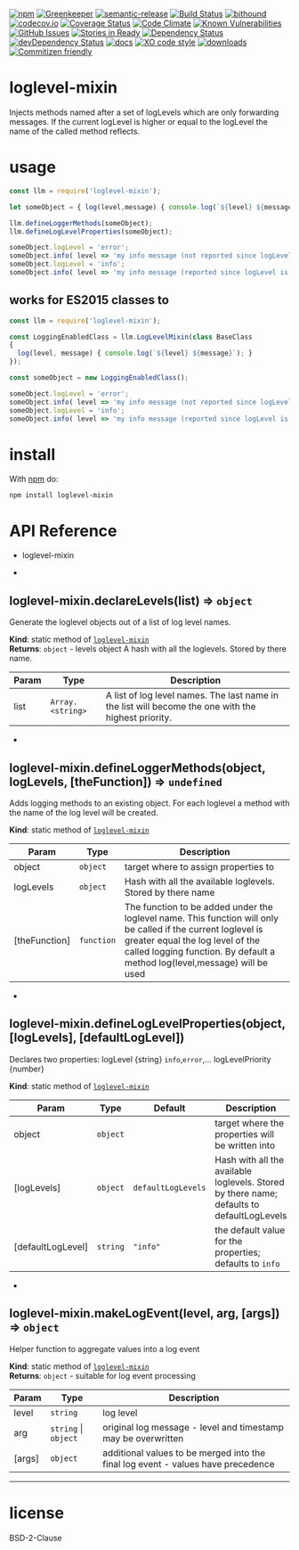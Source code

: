[![npm](https://img.shields.io/npm/v/loglevel-mixin.svg)](https://www.npmjs.com/package/loglevel-mixin)
[![Greenkeeper](https://badges.greenkeeper.io/arlac77/loglevel-mixin.svg)](https://greenkeeper.io/)
[![semantic-release](https://img.shields.io/badge/%20%20%F0%9F%93%A6%F0%9F%9A%80-semantic--release-e10079.svg)](https://github.com/arlac77/loglevel-mixin)
[![Build Status](https://secure.travis-ci.org/arlac77/loglevel-mixin.png)](http://travis-ci.org/arlac77/loglevel-mixin)
[![bithound](https://www.bithound.io/github/arlac77/loglevel-mixin/badges/score.svg)](https://www.bithound.io/github/arlac77/loglevel-mixin)
[![codecov.io](http://codecov.io/github/arlac77/loglevel-mixin/coverage.svg?branch=master)](http://codecov.io/github/arlac77/loglevel-mixin?branch=master)
[![Coverage Status](https://coveralls.io/repos/arlac77/loglevel-mixin/badge.svg)](https://coveralls.io/r/arlac77/loglevel-mixin)
[![Code Climate](https://codeclimate.com/github/arlac77/loglevel-mixin/badges/gpa.svg)](https://codeclimate.com/github/arlac77/loglevel-mixin)
[![Known Vulnerabilities](https://snyk.io/test/github/arlac77/loglevel-mixin/badge.svg)](https://snyk.io/test/github/arlac77/loglevel-mixin)
[![GitHub Issues](https://img.shields.io/github/issues/arlac77/loglevel-mixin.svg?style=flat-square)](https://github.com/arlac77/loglevel-mixin/issues)
[![Stories in Ready](https://badge.waffle.io/arlac77/loglevel-mixin.svg?label=ready&title=Ready)](http://waffle.io/arlac77/loglevel-mixin)
[![Dependency Status](https://david-dm.org/arlac77/loglevel-mixin.svg)](https://david-dm.org/arlac77/loglevel-mixin)
[![devDependency Status](https://david-dm.org/arlac77/loglevel-mixin/dev-status.svg)](https://david-dm.org/arlac77/loglevel-mixin#info=devDependencies)
[![docs](http://inch-ci.org/github/arlac77/loglevel-mixin.svg?branch=master)](http://inch-ci.org/github/arlac77/loglevel-mixin)
[![XO code style](https://img.shields.io/badge/code_style-XO-5ed9c7.svg)](https://github.com/sindresorhus/xo)
[![downloads](http://img.shields.io/npm/dm/loglevel-mixin.svg?style=flat-square)](https://npmjs.org/package/loglevel-mixin)
[![Commitizen friendly](https://img.shields.io/badge/commitizen-friendly-brightgreen.svg)](http://commitizen.github.io/cz-cli/)

loglevel-mixin
==============

Injects methods named after a set of logLevels which are only forwarding messages.
If the current logLevel is higher or equal to the logLevel the name of the called method reflects.


usage
=====

```javascript
const llm = require('loglevel-mixin');

let someObject = { log(level,message) { console.log(`${level} ${message}`); } };

llm.defineLoggerMethods(someObject);
llm.defineLogLevelProperties(someObject);

someObject.logLevel = 'error';
someObject.info( level => 'my info message (not reported since logLevel is error)')
someObject.logLevel = 'info';
someObject.info( level => 'my info message (reported since logLevel is now info)')
```

works for ES2015 classes to
---------------------------

```javascript
const llm = require('loglevel-mixin');

const LoggingEnabledClass = llm.LogLevelMixin(class BaseClass
{
  log(level, message) { console.log(`${level} ${message}`); }
});

const someObject = new LoggingEnabledClass();

someObject.logLevel = 'error';
someObject.info( level => 'my info message (not reported since logLevel is error)')
someObject.logLevel = 'info';
someObject.info( level => 'my info message (reported since logLevel is now info)')
```

install
=======

With [npm](http://npmjs.org) do:

```shell
npm install loglevel-mixin
```

# API Reference
- loglevel-mixin

* <a name="module_loglevel-mixin.declareLevels"></a>

## loglevel-mixin.declareLevels(list) ⇒ <code>object</code>
Generate the loglevel objects out of a list of log level names.

**Kind**: static method of [<code>loglevel-mixin</code>](#module_loglevel-mixin)  
**Returns**: <code>object</code> - levels object A hash with all the loglevels. Stored by there name.  

| Param | Type | Description |
| --- | --- | --- |
| list | <code>Array.&lt;string&gt;</code> | A list of log level names. The last name in the list will become the one with the highest priority. |


* <a name="module_loglevel-mixin.defineLoggerMethods"></a>

## loglevel-mixin.defineLoggerMethods(object, logLevels, [theFunction]) ⇒ <code>undefined</code>
Adds logging methods to an existing object.
For each loglevel a method with the name of the log level will be created.

**Kind**: static method of [<code>loglevel-mixin</code>](#module_loglevel-mixin)  

| Param | Type | Description |
| --- | --- | --- |
| object | <code>object</code> | target where to assign properties to |
| logLevels | <code>object</code> | Hash with all the available loglevels. Stored by there name |
| [theFunction] | <code>function</code> | The function to be added under the loglevel name.        This function will only be called if the current loglevel is greater equal        the log level of the called logging function.        By default a method log(level,message) will be used |


* <a name="module_loglevel-mixin.defineLogLevelProperties"></a>

## loglevel-mixin.defineLogLevelProperties(object, [logLevels], [defaultLogLevel])
Declares two properties:
 logLevel {string} `info`,`error`,...
 logLevelPriority {number}

**Kind**: static method of [<code>loglevel-mixin</code>](#module_loglevel-mixin)  

| Param | Type | Default | Description |
| --- | --- | --- | --- |
| object | <code>object</code> |  | target where the properties will be written into |
| [logLevels] | <code>object</code> | <code>defaultLogLevels</code> | Hash with all the available loglevels. Stored by there name; defaults to defaultLogLevels |
| [defaultLogLevel] | <code>string</code> | <code>&quot;info&quot;</code> | the default value for the properties; defaults to `info` |


* <a name="module_loglevel-mixin.makeLogEvent"></a>

## loglevel-mixin.makeLogEvent(level, arg, [args]) ⇒ <code>object</code>
Helper function to aggregate values into a log event

**Kind**: static method of [<code>loglevel-mixin</code>](#module_loglevel-mixin)  
**Returns**: <code>object</code> - suitable for log event processing  

| Param | Type | Description |
| --- | --- | --- |
| level | <code>string</code> | log level |
| arg | <code>string</code> \| <code>object</code> | original log message - level and timestamp may be overwritten |
| [args] | <code>object</code> | additional values to be merged into the final log event - values have precedence |


* * *

license
=======

BSD-2-Clause
